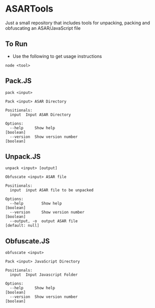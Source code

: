 # ASARTools

Just a small repository that includes tools for unpacking, packing and obfuscating an ASAR/JavaScript file


## To Run
- Use the following to get usage instructions


```shell
node <tool>

```

## Pack.JS
```shell
pack <input>

Pack <input> ASAR Directory

Positionals:
  input  Input ASAR Directory

Options:
  --help     Show help                                                 [boolean]
  --version  Show version number                                       [boolean]
```

## Unpack.JS
```shell
unpack <input> [output]

Obfuscate <input> ASAR file

Positionals:
  input  input ASAR file to be unpacked

Options:
  --help        Show help                                              [boolean]
  --version     Show version number                                    [boolean]
  --output, -o  output ASAR file                                 [default: null]
```

## Obfuscate.JS
```shell
obfuscate <input>

Pack <input> JavaScript Directory

Positionals:
  input  Input Javascript Folder

Options:
  --help     Show help                                                 [boolean]
  --version  Show version number                                       [boolean]
```
